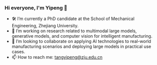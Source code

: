 ### Hi everyone, I'm Yipeng 👋
- 🛠️ I’m currently a PhD candidate at the School of Mechanical Engineering, Zhejiang University.
- 🌱 I’m working on research related to multimodal large models, generative models, and computer vision for intelligent manufacturing.
- 👯 I’m looking to collaborate on applying AI technologies to real-world manufacturing scenarios and deploying large models in practical use cases.
- 📫 How to reach me: tangyipeng@zju.edu.cn
